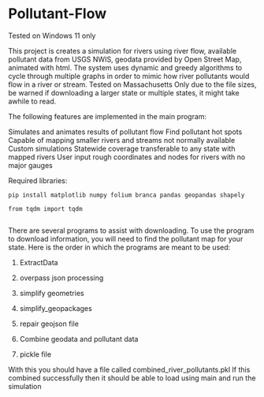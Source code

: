 # Pollutant-Flow

Tested on Windows 11 only

This project is creates a simulation for rivers using river flow, available pollutant data from USGS NWIS, geodata provided by Open Street Map, animated with html. 
The system uses dynamic and greedy algorithms to cycle through multiple graphs in order to  mimic how river pollutants would flow in a river or stream. Tested on Massachusetts
Only due to the file sizes, be warned if downloading a larger state or multiple states, it might take awhile to read.

The following features are implemented in the main program:

Simulates and animates results of pollutant flow
Find pollutant hot spots
Capable of mapping smaller rivers and streams not normally available
Custom simulations
Statewide coverage transferable to any state with mapped rivers
User input rough coordinates and nodes for rivers with no major gauges 


Required libraries:
```
pip install matplotlib numpy folium branca pandas geopandas shapely

from tqdm import tqdm


```
There are several programs to assist with downloading. To use the program to download information, you will need to find the pollutant map for your state.
Here is the order in which the programs are meant to be used:


1. ExtractData

2. overpass json processing

3. simplify geometries 

4. simplify_geopackages

5. repair geojson file

6. Combine geodata and pollutant data
7. pickle file

With this you should have a file called combined_river_pollutants.pkl 
If this combined successfully then it should be able to load using main and run the simulation 

